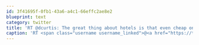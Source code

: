 ```yaml
---
id: 3f41695f-0fb1-43a6-a4c1-66effc2ae8e2
blueprint: text
category: twitter
title: 'RT @dcurtis: The great thing about hotels is that even cheap ones can be great. The bad ones are bad for reasons totally unrelated to price.'
caption: 'RT <span class="username username_linked">@<a href="https://twitter.com/dcurtis" title="dustin curtis">dcurtis</a></span>: The great thing about hotels is that even cheap ones can be great. The bad ones are bad for reasons totally unrelated to price.'
---
```

